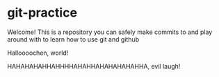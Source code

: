 # git-practice

Welcome! This is a repository you can safely make commits to and play around with to learn how to use git and github

Halloooochen, world!

HAHAHAHAHHAHHHHAHAHHAHAHAHAHAHHA, evil laugh!
